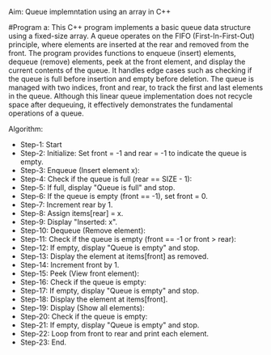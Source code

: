 Aim: Queue implemntation using an array in C++

#Program a: This C++ program implements a basic queue data structure using a fixed-size array. A queue operates on the FIFO (First-In-First-Out) principle, where elements are inserted at the rear and removed from the front. The program provides functions to enqueue (insert) elements, dequeue (remove) elements, peek at the front element, and display the current contents of the queue. It handles edge cases such as checking if the queue is full before insertion and empty before deletion. The queue is managed with two indices, front and rear, to track the first and last elements in the queue. Although this linear queue implementation does not recycle space after dequeuing, it effectively demonstrates the fundamental operations of a queue.

Algorithm:

- Step-1: Start
- Step-2: Initialize: Set front = -1 and rear = -1 to indicate the queue is empty.
- Step-3: Enqueue (Insert element x):
- Step-4: Check if the queue is full (rear == SIZE - 1):
- Step-5: If full, display "Queue is full" and stop.
- Step-6: If the queue is empty (front == -1), set front = 0.
- Step-7: Increment rear by 1.
- Step-8: Assign items[rear] = x.
- Step-9: Display "Inserted: x".
- Step-10: Dequeue (Remove element):
- Step-11: Check if the queue is empty (front == -1 or front > rear):
- Step-12: If empty, display "Queue is empty" and stop.
- Step-13: Display the element at items[front] as removed.
- Step-14: Increment front by 1.
- Step-15: Peek (View front element):
- Step-16: Check if the queue is empty:
- Step-17: If empty, display "Queue is empty" and stop.
- Step-18: Display the element at items[front].
- Step-19: Display (Show all elements):
- Step-20: Check if the queue is empty:
- Step-21: If empty, display "Queue is empty" and stop.
- Step-22: Loop from front to rear and print each element.
- Step-23: End.
